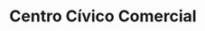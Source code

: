 ---
title: "Centro Cívico Comercial"
url: /oviedo/centro-civico-comercial/
shop: Einkaufszentrum
---